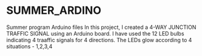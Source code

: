 # SUMMER_ARDINO
Summer program Arduino files
In this project, I created a 4-WAY JUNCTION TRAFFIC SIGNAL using an Arduino board. I have used the 12 LED bulbs indicating 4 traaffic signals for 4 directions. The LEDs glow according to 4 situations - 1,2,3,4 
